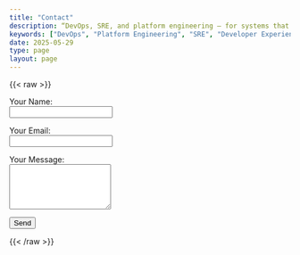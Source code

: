 ```yaml
---
title: "Contact"
description: “DevOps, SRE, and platform engineering — for systems that scale, teams that move, and developers that stay in flow”
keywords: ["DevOps", "Platform Engineering", "SRE", "Developer Experience (DevEx)", "LLM Tooling", "Terraform", "Python", "Linux", "Infrastructure as Code (IaC)", "Stablecaps"]
date: 2025-05-29
type: page
layout: page
---
```


{{< raw >}}

<form name="contact" method="POST" data-netlify="true" netlify-honeypot="bot-field">
  <input type="hidden" name="form-name" value="contact" />
  <p hidden>
    <label>Don’t fill this out if you're human: <input name="bot-field" /></label>
  </p>

  <p>
    <label>Your Name:<br />
    <input type="text" name="name" required></label>
  </p>

  <p>
    <label>Your Email:<br />
    <input type="email" name="email" required></label>
  </p>

  <p>
    <label>Your Message:<br />
    <textarea name="message" rows="5" required></textarea></label>
  </p>

  <p><button type="submit">Send</button></p>
</form>

{{< /raw >}}
